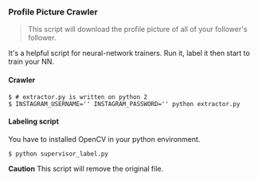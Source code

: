 ### Profile Picture Crawler
> This script will download the profile picture of all of your follower's follower.

It's a helpful script for neural-network trainers. Run it, label it then start to train your NN.

#### Crawler

```
$ # extractor.py is written on python 2
$ INSTAGRAM_USERNAME='' INSTAGRAM_PASSWORD='' python extractor.py
```

#### Labeling script

You have to installed OpenCV in your python environment.

```
$ python supervisor_label.py
```

**Caution** This script will remove the original file.